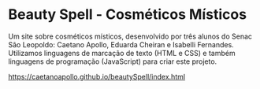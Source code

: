 # Beauty Spell - Cosméticos Místicos

Um site sobre cosméticos místicos, desenvolvido por três alunos do Senac São Leopoldo: Caetano Apollo, Eduarda Cheiran e Isabelli Fernandes. Utilizamos linguagens de marcação de texto (HTML e CSS) e também linguagens de programação (JavaScript) para criar este projeto.

https://caetanoapollo.github.io/beautySpell/index.html
